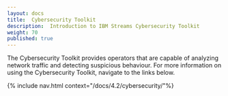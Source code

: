 ```yaml
---
layout: docs
title:  Cybersecurity Toolkit
description:  Introduction to IBM Streams Cybersecurity Toolkit
weight: 70
published: true
---
```


The Cybersecurity Toolkit provides operators that are capable of analyzing network traffic and detecting suspicious behaviour. For more information on using the Cybersecurity Toolkit, navigate to the links below.

{% include nav.html context="/docs/4.2/cybersecurity/"%}
